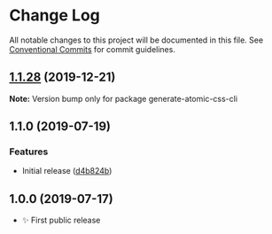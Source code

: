 # Change Log

All notable changes to this project will be documented in this file.
See [Conventional Commits](https://conventionalcommits.org) for commit guidelines.

## [1.1.28](https://gitlab.com/codsen/codsen/compare/generate-atomic-css-cli@1.1.27...generate-atomic-css-cli@1.1.28) (2019-12-21)

**Note:** Version bump only for package generate-atomic-css-cli





## 1.1.0 (2019-07-19)

### Features

- Initial release ([d4b824b](https://gitlab.com/codsen/codsen/commit/d4b824b))

## 1.0.0 (2019-07-17)

- ✨ First public release

